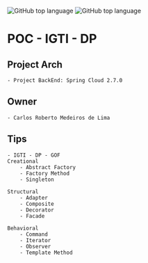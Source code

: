 ![GitHub top language](https://img.shields.io/badge/SPRING%20BOOT-2.7.0-brightgreen)
![GitHub top language](https://img.shields.io/badge/APP%20RELEASE-1.0.0-blue)
# POC - IGTI - DP

## Project Arch
	- Project BackEnd: Spring Cloud 2.7.0
	
## Owner
	- Carlos Roberto Medeiros de Lima
	
## Tips
	- IGTI - DP - GOF
	Creational
		- Abstract Factory
		- Factory Method
		- Singleton
	
	Structural
		- Adapter
		- Composite
		- Decorator
		- Facade
	
	Behavioral
		- Command
		- Iterator
		- Observer
		- Template Method
		
		 

	
	
	
	
